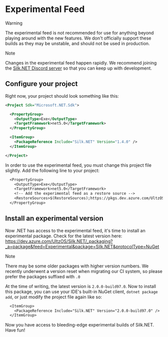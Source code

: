 # Experimental Feed

> [!WARNING]
> The experimental feed is not recommended for use for anything beyond playing around with the new features. We don't officially support these builds as they may be unstable, and should not be used in production.

> [!NOTE]
> Changes in the experimental feed happen rapidly. We recommend joining the [Silk.NET Discord server](https://discord.gg/DTHHXRt) so that you can keep up with development.

## Configure your project

Right now, your project should look something like this:

```xml
<Project Sdk="Microsoft.NET.Sdk">

  <PropertyGroup>
    <OutputType>Exe</OutputType>
    <TargetFramework>net5.0</TargetFramework>
  </PropertyGroup>

  <ItemGroup>
    <PackageReference Include="Silk.NET" Version="1.4.0" />
  </ItemGroup>

</Project>
```

In order to use the experimental feed, you must change this project file slightly. Add the following line to your project:

```diff
  <PropertyGroup>
    <OutputType>Exe</OutputType>
    <TargetFramework>net5.0</TargetFramework>
    <!-- Add the experimental feed as a restore source -->
    <RestoreSources>$(RestoreSources);https://pkgs.dev.azure.com/UltzOS/Silk.NET/_packaging/Experimental/nuget/v3/index.json</RestoreSources>
  </PropertyGroup>
```

## Install an experimental version

Now .NET has access to the experimental feed, it's time to install an experimental package. Check for the latest version here: https://dev.azure.com/UltzOS/Silk.NET/_packaging?_a=package&feed=Experimental&package=Silk.NET&protocolType=NuGet

> [!NOTE]
> There may be some older packages with higher version numbers. We recently underwent a version reset when migrating our CI system, so please prefer the packages suffixed with `.0`

At the time of writing, the latest version is `2.0.0-build97.0`. Now to install this package, you can use your IDE's built-in NuGet client, `dotnet package add`, or just modify the project file again like so:

```diff
  <ItemGroup>
    <PackageReference Include="Silk.NET" Version="2.0.0-build97.0" />
  </ItemGroup>
```

Now you have access to bleeding-edge experimental builds of Silk.NET. Have fun!
